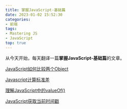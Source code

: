 ```yaml
---
title: 掌握JavaScript-基础篇
date: 2023-01-02 15:52:30
categories:
- 前端
tags:
- Mastering JS
- JavaScript
top: true
---
```


从今天开始，每天翻译一篇**掌握JavaScript-基础篇**的文章。

<!-- more -->

[JavaScript如何比较两个Object](/post/how-to-compare-objects-in-javascript/)

[Javascript计算标准差](/post/calculate-standard-deviation-in-javascript/)

[理解JavaScript中的valueOf()](/post/understand-valueof-in-javascript/)

[JavaScript获取当前时间戳](/post/get-the-current-timestamp-in-javascript/)